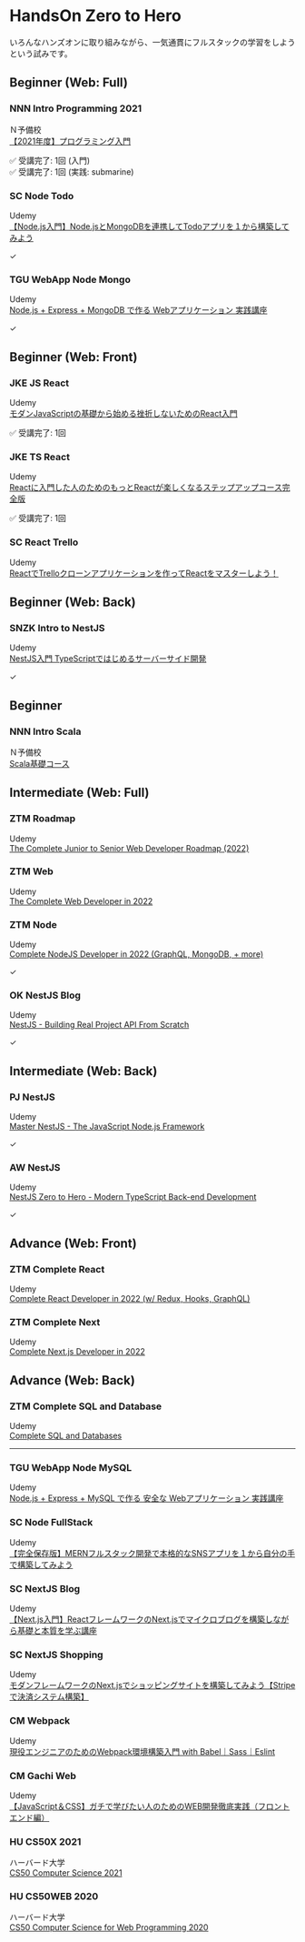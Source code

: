 # HandsOn Zero to Hero

いろんなハンズオンに取り組みながら、一気通貫にフルスタックの学習をしようという試みです。  


## Beginner (Web: Full)


### NNN Intro Programming 2021

Ｎ予備校  
[【2021年度】プログラミング入門](./NNN_Intro_Node_2021/)  

✅ 受講完了: 1回 (入門)  
✅ 受講完了: 1回 (実践: submarine)  


### SC Node Todo

Udemy  
[【Node.js入門】Node.jsとMongoDBを連携してTodoアプリを１から構築してみよう](./SC_Node_Todo/)  

✓  


### TGU WebApp Node Mongo

Udemy  
[Node.js + Express + MongoDB で作る Webアプリケーション 実践講座](./TGU_WebApp_Node_Mongo/)  

✓  


## Beginner (Web: Front)


### JKE JS React

Udemy  
[モダンJavaScriptの基礎から始める挫折しないためのReact入門](./JKE_JS_React/)  

✅ 受講完了: 1回  


### JKE TS React

Udemy  
[Reactに入門した人のためのもっとReactが楽しくなるステップアップコース完全版](./JKE_TS_React/)  

✅ 受講完了: 1回  


### SC React Trello

Udemy  
[ReactでTrelloクローンアプリケーションを作ってReactをマスターしよう！](./SC_React_Trello/)  


## Beginner (Web: Back)


### SNZK Intro to NestJS

Udemy  
[NestJS入門 TypeScriptではじめるサーバーサイド開発](./SNZK_Intro_to_NestJS/)  

✓  


## Beginner


### NNN Intro Scala

Ｎ予備校  
[Scala基礎コース](./NNN_Intro_Scala/)  


## Intermediate (Web: Full)


### ZTM Roadmap

Udemy  
[The Complete Junior to Senior Web Developer Roadmap (2022)](./ZTM_Roadmap/)  


### ZTM Web

Udemy  
[The Complete Web Developer in 2022](./ZTM_Web/)  


### ZTM Node

Udemy  
[Complete NodeJS Developer in 2022 (GraphQL, MongoDB, + more)](./ZTM_Comp_Node/)  

✓  


### OK NestJS Blog

Udemy  
[NestJS - Building Real Project API From Scratch](./OK_NestJS_Blog/)  

✓  


## Intermediate (Web: Back)


### PJ NestJS

Udemy  
[Master NestJS - The JavaScript Node.js Framework](./PJ_NestJS/)  

✓  


### AW NestJS

Udemy  
[NestJS Zero to Hero - Modern TypeScript Back-end Development](./AW_NestJS/)  

✓  


## Advance (Web: Front)


### ZTM Complete React

Udemy  
[Complete React Developer in 2022 (w/ Redux, Hooks, GraphQL)](./ZTM_React/)  


### ZTM Complete Next

Udemy  
[Complete Next.js Developer in 2022](./ZTM_Next/)  


## Advance (Web: Back)


### ZTM Complete SQL and Database

Udemy  
[Complete SQL and Databases](./ZTM_SQL_DB/)  


---


### TGU WebApp Node MySQL

Udemy  
[Node.js + Express + MySQL で作る 安全な Webアプリケーション 実践講座](./TGU_WebApp_Node_MySQL/)  


### SC Node FullStack

Udemy  
[【完全保存版】MERNフルスタック開発で本格的なSNSアプリを１から自分の手で構築してみよう](./SC_Node_FullStack/)  


### SC NextJS Blog

Udemy  
[【Next.js入門】ReactフレームワークのNext.jsでマイクロブログを構築しながら基礎と本質を学ぶ講座](./SC_NextJS_Blog/)  


### SC NextJS Shopping

Udemy  
[モダンフレームワークのNext.jsでショッピングサイトを構築してみよう【Stripeで決済システム構築】](./SC_NextJS_Shopping/)  


### CM Webpack

Udemy  
[現役エンジニアのためのWebpack環境構築入門 with Babel｜Sass｜Eslint](./CM_Webpack/)  


### CM Gachi Web

Udemy  
[【JavaScript＆CSS】ガチで学びたい人のためのWEB開発徹底実践（フロントエンド編）](./CM_Gachi_Web/)  


### HU CS50X 2021

ハーバード大学  
[CS50 Computer Science 2021](./HU_CS50X_2021/)  


### HU CS50WEB 2020

ハーバード大学  
[CS50 Computer Science for Web Programming 2020](./HU_CS50WEB_2020/)  

